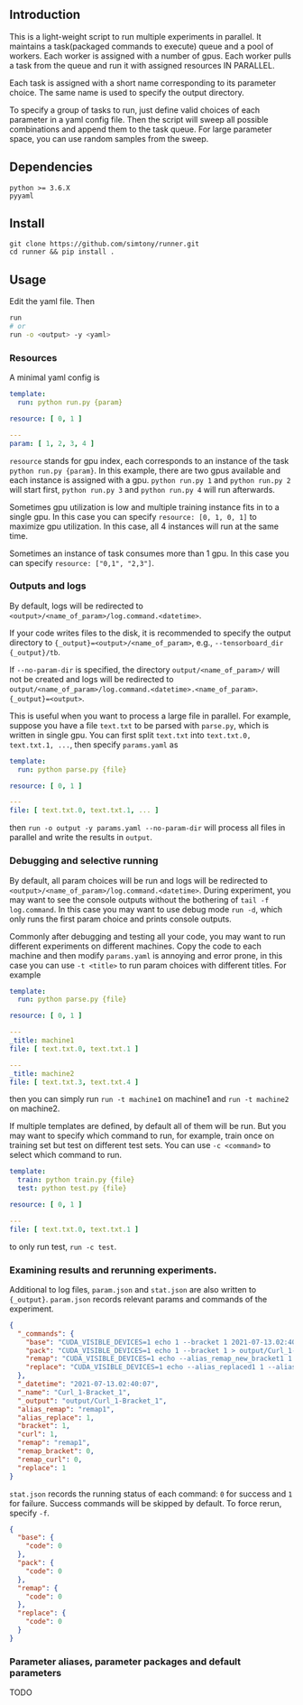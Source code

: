 ## Introduction

This is a light-weight script to run multiple experiments in parallel. It maintains a task(packaged commands to execute)
queue and a pool of workers. Each worker is assigned with a number of gpus. Each worker pulls a task from the queue and
run it with assigned resources IN PARALLEL.

Each task is assigned with a short name corresponding to its parameter choice. The same name is used to specify the
output directory.

To specify a group of tasks to run, just define valid choices of each parameter in a yaml config file. Then the script
will sweep all possible combinations and append them to the task queue. For large parameter space, you can use random
samples from the sweep.

## Dependencies

```
python >= 3.6.X
pyyaml
```

## Install

```
git clone https://github.com/simtony/runner.git
cd runner && pip install .
```

## Usage

Edit the yaml file. Then

```bash
run
# or
run -o <output> -y <yaml>

```

### Resources

A minimal yaml config is

```yaml
template:
  run: python run.py {param}

resource: [ 0, 1 ]

---
param: [ 1, 2, 3, 4 ]
```

`resource` stands for gpu index, each corresponds to an instance of the task `python run.py {param}`. In this example,
there are two gpus available and each instance is assigned with a gpu.
`python run.py 1` and `python run.py 2` will start first, `python run.py 3` and `python run.py 4` will run afterwards.

Sometimes gpu utilization is low and multiple training instance fits in to a single gpu. In this case you can
specify `resource: [0, 1, 0, 1]` to maximize gpu utilization. In this case, all 4 instances will run at the same time.

Sometimes an instance of task consumes more than 1 gpu. In this case you can specify `resource: ["0,1", "2,3"]`.

### Outputs and logs

By default, logs will be redirected to `<output>/<name_of_param>/log.command.<datetime>`.

If your code writes files to the disk, it is recommended to specify the output directory
to `{_output}=<output>/<name_of_param>`, e.g., `--tensorboard_dir {_output}/tb`.

If `--no-param-dir` is specified, the directory `output/<name_of_param>/` will not be created and logs will be
redirected to `output/<name_of_param>/log.command.<datetime>.<name_of_param>`. `{_output}=<output>`. 

This is useful when
you want to process a large file in parallel. For example, suppose you have a file `text.txt` to be parsed
with `parse.py`, which is written in single gpu. You can first split `text.txt` into `text.txt.0, text.txt.1, ...`, then
specify `params.yaml` as

```yaml
template:
  run: python parse.py {file}

resource: [ 0, 1 ]

---
file: [ text.txt.0, text.txt.1, ... ]
```

then `run -o output -y params.yaml --no-param-dir` will process all files in parallel and write the results in `output`.

### Debugging and selective running

By default, all param choices will be run and logs will be redirected
to `<output>/<name_of_param>/log.command.<datetime>`. During experiment, you may want to see the console outputs without
the bothering of `tail -f log.command`. In this case you may want to use debug mode `run -d`, which only runs the first
param choice and prints console outputs.

Commonly after debugging and testing all your code, you may want to run different experiments on different machines.
Copy the code to each machine and then modify `params.yaml` is annoying and error prone, in this case you can
use `-t <title>` to run param choices with different titles. For example

```yaml
template:
  run: python parse.py {file}

resource: [ 0, 1 ]

---
_title: machine1
file: [ text.txt.0, text.txt.1 ]

---
_title: machine2
file: [ text.txt.3, text.txt.4 ]
```

then you can simply run `run -t machine1` on machine1 and `run -t machine2` on machine2.

If multiple templates are defined, by default all of them will be run. But you may want to specify which command to run,
for example, train once on training set but test on different test sets. You can use `-c <command>` to select which
command to run.

```yaml
template:
  train: python train.py {file}
  test: python test.py {file}

resource: [ 0, 1 ]

---
file: [ text.txt.0, text.txt.1 ]
```

to only run test, `run -c test`.

### Examining results and rerunning experiments.

Additional to log files, `param.json` and `stat.json` are also written to `{_output}`.
`param.json` records relevant params and commands of the experiment.

```json
{
  "_commands": {
    "base": "CUDA_VISIBLE_DEVICES=1 echo 1 --bracket 1 2021-07-13.02:40:07 Curl_1-Bracket_1 output/Curl_1-Bracket_1 > output/Curl_1-Bracket_1/log.base.2021-07-13.02:40:07 2>&1",
    "pack": "CUDA_VISIBLE_DEVICES=1 echo 1 --bracket 1 > output/Curl_1-Bracket_1/log.pack.2021-07-13.02:40:07 2>&1",
    "remap": "CUDA_VISIBLE_DEVICES=1 echo --alias_remap_new_bracket1 1 --alias_remap_new_bracket2 2 > output/Curl_1-Bracket_1/log.remap.2021-07-13.02:40:07 2>&1",
    "replace": "CUDA_VISIBLE_DEVICES=1 echo --alias_replaced1 1 --alias_replaced2 1 > output/Curl_1-Bracket_1/log.replace.2021-07-13.02:40:07 2>&1"
  },
  "_datetime": "2021-07-13.02:40:07",
  "_name": "Curl_1-Bracket_1",
  "_output": "output/Curl_1-Bracket_1",
  "alias_remap": "remap1",
  "alias_replace": 1,
  "bracket": 1,
  "curl": 1,
  "remap": "remap1",
  "remap_bracket": 0,
  "remap_curl": 0,
  "replace": 1
}
```

`stat.json` records the running status of each command:
`0` for success and `1` for failure. Success commands will be skipped by default. To force rerun, specify `-f`.

```json
{
  "base": {
    "code": 0
  },
  "pack": {
    "code": 0
  },
  "remap": {
    "code": 0
  },
  "replace": {
    "code": 0
  }
}
```

### Parameter aliases, parameter packages and default parameters

TODO

